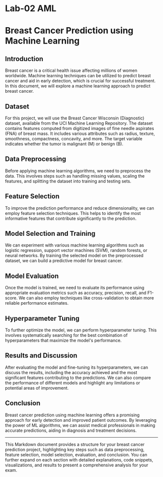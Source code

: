 # Lab-02 AML
# Breast Cancer Prediction using Machine Learning

## Introduction
Breast cancer is a critical health issue affecting millions of women worldwide. Machine learning techniques can be utilized to predict breast cancer and aid in early detection, which is crucial for successful treatment. In this document, we will explore a machine learning approach to predict breast cancer.

## Dataset
For this project, we will use the Breast Cancer Wisconsin (Diagnostic) dataset, available from the UCI Machine Learning Repository. The dataset contains features computed from digitized images of fine needle aspirates (FNA) of breast mass. It includes various attributes such as radius, texture, smoothness, compactness, concavity, and more. The target variable indicates whether the tumor is malignant (M) or benign (B).

## Data Preprocessing
Before applying machine learning algorithms, we need to preprocess the data. This involves steps such as handling missing values, scaling the features, and splitting the dataset into training and testing sets.

## Feature Selection
To improve the prediction performance and reduce dimensionality, we can employ feature selection techniques. This helps to identify the most informative features that contribute significantly to the prediction.

## Model Selection and Training
We can experiment with various machine learning algorithms such as logistic regression, support vector machines (SVM), random forests, or neural networks. By training the selected model on the preprocessed dataset, we can build a predictive model for breast cancer.

## Model Evaluation
Once the model is trained, we need to evaluate its performance using appropriate evaluation metrics such as accuracy, precision, recall, and F1-score. We can also employ techniques like cross-validation to obtain more reliable performance estimates.

## Hyperparameter Tuning
To further optimize the model, we can perform hyperparameter tuning. This involves systematically searching for the best combination of hyperparameters that maximize the model's performance.

## Results and Discussion
After evaluating the model and fine-tuning its hyperparameters, we can discuss the results, including the accuracy achieved and the most significant features contributing to the predictions. We can also compare the performance of different models and highlight any limitations or potential areas of improvement.

## Conclusion
Breast cancer prediction using machine learning offers a promising approach for early detection and improved patient outcomes. By leveraging the power of ML algorithms, we can assist medical professionals in making accurate predictions, aiding in diagnosis and treatment decisions.

---

This Markdown document provides a structure for your breast cancer prediction project, highlighting key steps such as data preprocessing, feature selection, model selection, evaluation, and conclusion. You can further expand on each section with detailed explanations, code snippets, visualizations, and results to present a comprehensive analysis for your exam.

